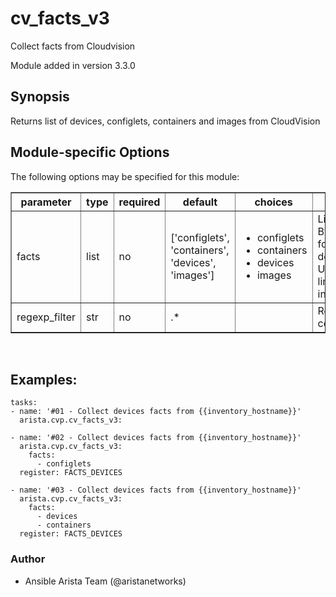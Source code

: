 # cv_facts_v3

Collect facts from Cloudvision

Module added in version 3.3.0

<div class="contents" local="" depth="2">

</div>

## Synopsis

Returns list of devices, configlets, containers and images from
CloudVision

## Module-specific Options

The following options may be specified for this module:

<table border=1 cellpadding=4>

<tr>
<th class="head">parameter</th>
<th class="head">type</th>
<th class="head">required</th>
<th class="head">default</th>
<th class="head">choices</th>
<th class="head">comments</th>
</tr>

<tr>
<td>facts<br/><div style="font-size: small;"></div></td>
<td>list</td>
<td>no</td>
<td>[&#x27;configlets&#x27;, &#x27;containers&#x27;, &#x27;devices&#x27;, &#x27;images&#x27;]</td>
<td><ul><li>configlets</li><li>containers</li><li>devices</li><li>images</li></ul></td>
<td>
    <div>List of facts to retrieve from CVP.</div>
    <div>By default, cv_facts returns facts for devices/configlets/containers/tasks</div>
    <div>Using this parameter allows user to limit scope to a subset of information.</div>
</td>
</tr>

<tr>
<td>regexp_filter<br/><div style="font-size: small;"></div></td>
<td>str</td>
<td>no</td>
<td>.*</td>
<td></td>
<td>
    <div>Regular Expression to filter configlets and devices in facts</div>
</td>
</tr>

</table>
</br>

## Examples:

    tasks:
    - name: '#01 - Collect devices facts from {{inventory_hostname}}'
      arista.cvp.cv_facts_v3:

    - name: '#02 - Collect devices facts from {{inventory_hostname}}'
      arista.cvp.cv_facts_v3:
        facts:
          - configlets
      register: FACTS_DEVICES

    - name: '#03 - Collect devices facts from {{inventory_hostname}}'
      arista.cvp.cv_facts_v3:
        facts:
          - devices
          - containers
      register: FACTS_DEVICES

### Author

-   Ansible Arista Team (@aristanetworks)
